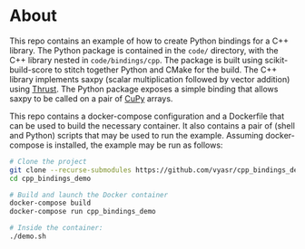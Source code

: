 # About

This repo contains an example of how to create Python bindings for a C++ library.
The Python package is contained in the `code/` directory, with the C++ library nested in `code/bindings/cpp`.
The package is built using scikit-build-score to stitch together Python and CMake for the build.
The C++ library implements saxpy (scalar multiplication followed by vector addition) using [Thrust](https://docs.nvidia.com/cuda/thrust/index.html).
The Python package exposes a simple binding that allows saxpy to be called on a pair of [CuPy](https://cupy.dev/) arrays.

This repo contains a docker-compose configuration and a Dockerfile that can be used to build the necessary container.
It also contains a pair of (shell and Python) scripts that may be used to run the example.
Assuming docker-compose is installed, the example may be run as follows:

```bash
# Clone the project
git clone --recurse-submodules https://github.com/vyasr/cpp_bindings_demo
cd cpp_bindings_demo

# Build and launch the Docker container
docker-compose build
docker-compose run cpp_bindings_demo

# Inside the container:
./demo.sh
```

